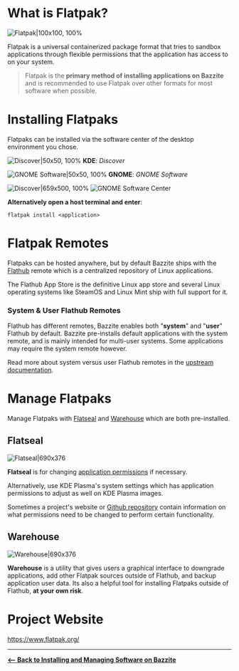 <!-- ANCHOR: METADATA -->
<!--{"url_discourse": "https://universal-blue.discourse.group/docs?topic=2636", "fetched_at": "2024-09-03 16:43:08.564302+00:00"}-->
<!-- ANCHOR_END: METADATA -->

# What is Flatpak?

![Flatpak|100x100, 100%](https://universal-blue.discourse.group/uploads/short-url/v8VIuTILkstytNrPebI3WTobWtS.png)

Flatpak is a universal containerized package format that tries to sandbox applications through flexible permissions that the application has access to on your system.  


> Flatpak is the **primary method of installing applications on Bazzite** and is recommended to use Flatpak over other formats for most software when possible.

# Installing Flatpaks

Flatpaks can be installed via the software center of the desktop environment you chose.

![Discover|50x50, 100%](https://universal-blue.discourse.group/uploads/short-url/7eXW7jIZAYeKMUVOCf0daVYKX2n.png) 
**KDE**: *Discover*

![GNOME Software|50x50, 100%](https://universal-blue.discourse.group/uploads/short-url/i4jmn9qO4tJkCIKbE6iOLCRkPtR.png) 
**GNOME**: *GNOME Software* 

![Discover|659x500, 100%](https://universal-blue.discourse.group/uploads/short-url/ktGkdD7dmJEDfOipPNWaGQLSUAE.png)
![GNOME Software Center](https://universal-blue.discourse.group/uploads/short-url/fsykftNe5xGcslvq4pETWwlVIA1.png)



**Alternatively open a host terminal and enter**:
```
flatpak install <application>
```

# Flatpak Remotes

Flatpaks can be hosted anywhere, but by default Bazzite ships with the [Flathub](https://flathub.org/) remote which is a centralized repository of Linux applications.

The Flathub App Store is the definitive Linux app store and several Linux operating systems like SteamOS and Linux Mint ship with full support for it.

### System & User Flathub Remotes

Flathub has different remotes, Bazzite enables both "**system**" and "**user**" Flathub by default.  Bazzite pre-installs default applications with the system remote, and is mainly intended for multi-user systems.  Some applications may require the system remote however.

Read more about system versus user Flathub remotes in the [upstream documentation](https://docs.flathub.org/docs/for-users/user-vs-system-install/).

# Manage Flatpaks

Manage Flatpaks with [Flatseal](https://github.com/tchx84/Flatseal) and [Warehouse](https://github.com/flattool/warehouse) which are both pre-installed.

## Flatseal

![Flatseal|690x376](https://universal-blue.discourse.group/uploads/short-url/q8Lz4vZCAGmTdHoyjax4xousECV.png)

**Flatseal** is for changing [application permissions](https://github.com/tchx84/Flatseal/blob/92e675e5ad2129f2aabf324261570eef442494f6/DOCUMENTATION.md) if necessary.

Alternatively, use KDE Plasma's system settings which has application permissions to adjust as well on KDE Plasma images.

Sometimes a project's website or [Github repository](https://github.com/flathub/com.discordapp.Discord/wiki/Rich-Precense-(discord-rpc)#flatpak-applications) contain information on what permissions need to be changed to perform certain functionality.

## Warehouse

![Warehouse|690x376](https://universal-blue.discourse.group/uploads/short-url/mjRkX8RgxfbDwLhe4zyjIoL2Ifr.png)

**Warehouse** is a utility that gives users a graphical interface to downgrade applications, add other Flatpak sources outside of Flathub, and backup application user data.  Its also a helpful tool for installing Flatpaks outside of Flathub, **at your own risk**.


# Project Website

https://www.flatpak.org/


<hr>

[**<-- Back to Installing and Managing Software on Bazzite**](https://universal-blue.discourse.group/docs?topic=35)